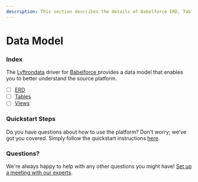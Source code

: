 ```yaml
---
description: This section describes the details of Babelforce ERD, Tables, and Views.
---
```


# Data Model

### Index

The  [Lyftrondata](https://www.lyftrondata.com/) driver for [Babelforce](https://www.lyftrondata.com/integration/babelforce/)[ ](https://www.lyftrondata.com/integration/babelforce/)provides a data model that enables you to better understand the source platform.

* [ ] [ERD](../../../sales-analytics/babelforce/data-model/erd.md)
* [ ] [Tables](../../../sales-analytics/babelforce/data-model/tables.md)
* [ ] [Views](../../../sales-analytics/babelforce/data-model/views.md)

### Quickstart Steps

Do you have questions about how to use the platform? Don't worry; we've got you covered. Simply follow the quickstart instructions [here](../../../../quickstart-steps.md).

### Questions? <a href="#questions" id="questions"></a>

We're always happy to help with any other questions you might have! [Set up a meeting with our experts](https://www.lyftrondata.com/book-a-meeting/).


